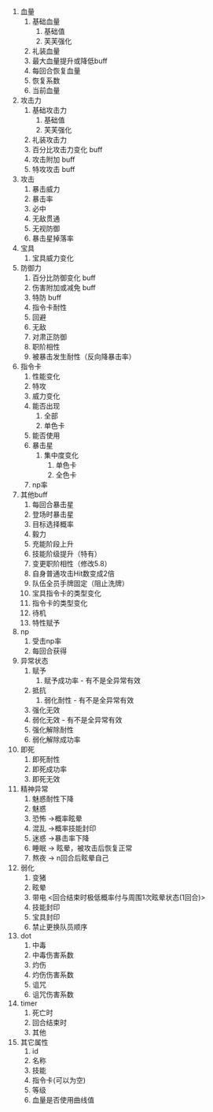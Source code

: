 1. 血量
   1. 基础血量
      1. 基础值
      2. 芙芙强化
   2. 礼装血量
   3. 最大血量提升或降低buff
   4. 每回合恢复血量
   5. 恢复系数
   6. 当前血量
2. 攻击力
   1. 基础攻击力
      1. 基础值
      2. 芙芙强化
   2. 礼装攻击力
   3. 百分比攻击力变化 buff
   4. 攻击附加 buff
   5. 特攻攻击 buff
3. 攻击
   1. 暴击威力
   2. 暴击率
   3. 必中
   4. 无敌贯通
   5. 无视防御
   6. 暴击星掉落率
4. 宝具
   1. 宝具威力变化
5. 防御力
   1. 百分比防御变化 buff
   2. 伤害附加或减免 buff
   3. 特防 buff
   4. 指令卡耐性
   5. 回避
   6. 无敌
   7. 对肃正防御
   8. 职阶相性
   9. 被暴击发生耐性（反向降暴击率）
6. 指令卡
   1. 性能变化
   2. 特攻
   3. 威力变化
   4. 能否出现
      1. 全部
      2. 单色卡
   5. 能否使用
   6. 暴击星
      1. 集中度变化
         1. 单色卡
         2. 全色卡
   7. np率
7. 其他buff
   1. 每回合暴击星
   2. 登场时暴击星
   3. 目标选择概率
   4. 毅力
   5. 充能阶段上升
   6. 技能阶级提升（特有）
   7. 变更职阶相性（修改5.8）
   8. 自身普通攻击Hit数变成2倍
   9. 队伍全员手牌固定（阻止洗牌）
   10.  宝具指令卡的类型变化
   11.  指令卡的类型变化
   12. 待机
   13. 特性赋予
8. np
   1. 受击np率
   2. 每回合获得
9. 异常状态
   1. 赋予
      1. 赋予成功率 - 有不是全异常有效
   2. 抵抗
      1. 弱化耐性 - 有不是全异常有效
   3. 强化无效
   4. 弱化无效 - 有不是全异常有效
   5. 强化解除耐性
   6. 弱化解除成功率
10. 即死
    1. 即死耐性
    2. 即死成功率
    3. 即死无效
11. 精神异常
    1. 魅惑耐性下降
    2. 魅惑
    3. 恐怖 ->概率眩晕
    4. 混乱 ->概率技能封印
    5. 迷惑 ->暴击率下降
    6. 睡眠 -> 眩晕，被攻击后恢复正常
    7. 熬夜 -> n回合后眩晕自己
12. 弱化
    1. 变猪
    2. 眩晕
    3. 带电 <回合结束时极低概率付与周围1次眩晕状态(1回合)>
    4. 技能封印
    5. 宝具封印
    6. 禁止更换队员顺序
13. dot
    1. 中毒
    2. 中毒伤害系数
    3. 灼伤
    4. 灼伤伤害系数
    5. 诅咒
    6. 诅咒伤害系数
14. timer
    1. 死亡时
    2. 回合结束时
    3. 其他
16. 其它属性
    1. id
    2. 名称
    3. 技能
    4. 指令卡(可以为空)
    5. 等级
    6. 血量是否使用曲线值
